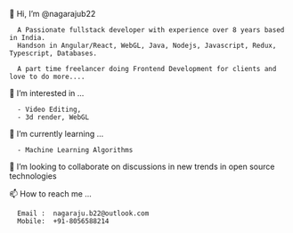👋 Hi, I’m @nagarajub22
      
      A Passionate fullstack developer with experience over 8 years based in India.
      Handson in Angular/React, WebGL, Java, Nodejs, Javascript, Redux, Typescript, Databases.
      
      A part time freelancer doing Frontend Development for clients and love to do more....
      
👀 I’m interested in ...

      - Video Editing,
      - 3d render, WebGL      
    
🌱 I’m currently learning ...
  
      - Machine Learning Algorithms 
      
💞️ I’m looking to collaborate on discussions in new trends in open source technologies     
    
📫 How to reach me ...
      
      Email :  nagaraju.b22@outlook.com
      Mobile:  +91-8056588214

<!---
nagarajub22/nagarajub22 is a ✨ special ✨ repository because its `README.md` (this file) appears on your GitHub profile.
You can click the Preview link to take a look at your changes.
--->
